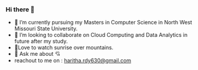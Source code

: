### Hi there 👋




- 🔭 I’m currently pursuing my Masters in Computer Science in North West Missouri State University.
- 👯 I’m looking to collaborate on Cloud Computing and Data Analytics in future after my study.
- :sunrise_over_mountains:Love to watch sunrise over mountains.
- 💬 Ask me about :cupid:
- reachout to me on : haritha.rdy630@gmail.com 

